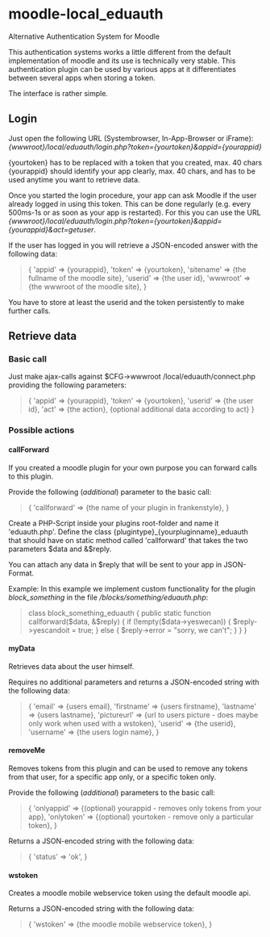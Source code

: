 # moodle-local_eduauth
Alternative Authentication System for Moodle

This authentication systems works a little different from the default implementation of moodle and its use is technically very stable. This authentication plugin can be used by various apps at it differentiates between several apps when storing a token.

The interface is rather simple.

## Login
Just open the following URL (Systembrowser, In-App-Browser or iFrame): *{wwwroot}/local/eduauth/login.php?token={yourtoken}&appid={yourappid}*

{yourtoken} has to be replaced with a token that you created, max. 40 chars
{yourappid} should identify your app clearly, max. 40  chars, and has to be used anytime you want to retrieve data.

Once you started the login procedure, your app can ask Moodle if the user already logged in using this token. This can be done regularly (e.g. every 500ms-1s or as soon as your app is restarted). For this you can use the URL *{wwwroot}/local/eduauth/login.php?token={yourtoken}&appid={yourappid}&act=getuser*.

If the user has logged in you will retrieve a JSON-encoded answer with the following data:
>{
>    'appid' => {yourappid},
>    'token' => {yourtoken},
>    'sitename' => {the fullname of the moodle site},
>    'userid' => {the user id},
>    'wwwroot' => {the wwwroot of the moodle site},
>}

You have to store at least the userid and the token persistently to make further calls.

## Retrieve data
### Basic call
Just make ajax-calls against $CFG->wwwroot /local/eduauth/connect.php providing the following parameters:

>{
>    'appid' => {yourappid},
>    'token' => {yourtoken},
>    'userid' => {the user id},
>    'act' => {the action},
>    {optional additional data according to act}
>}

### Possible actions
#### callForward
If you created a moodle plugin for your own purpose you can forward calls to this plugin.

Provide the following (*additional*) parameter to the basic call:
>{
>    'callforward' => {the name of your plugin in frankenstyle},
>}

Create a PHP-Script inside your plugins root-folder and name it 'eduauth.php'. Define the class {plugintype}_{yourpluginname}_eduauth that should have on static method called 'callforward' that takes the two parameters $data and &$reply.

You can attach any data in $reply that will be sent to your app in JSON-Format.

Example:
In this example we implement custom functionality for the plugin *block_something* in the file */blocks/something/eduauth.php*:

> class block_something_eduauth {
>    public static function callforward($data, &$reply) {
>        if (!empty($data->yeswecan)) {
>            $reply->yescandoit = true;
>        } else {
>            $reply->error = "sorry, we can't";
>        }
>    }
>}


#### myData
Retrieves data about the user himself.

Requires no additional parameters and returns a JSON-encoded string with the following data:
>{
>    'email' => {users email},
>    'firstname' => {users firstname},
>    'lastname' => {users lastname},
>    'pictureurl' => {url to users picture - does maybe only work when used with a wstoken},
>    'userid' => {the userid},
>    'username' => {the users login name},
>}

#### removeMe
Removes tokens from this plugin and can be used to remove any tokens from that user, for a specific app only, or a specific token only.

Provide the following (*additional*) parameters to the basic call:
>{
>    'onlyappid' => {(optional) yourappid - removes only tokens from your app},
>    'onlytoken' => {(optional) yourtoken - remove only a particular token},
>}

Returns a JSON-encoded string with the following data:
>{
>    'status' => 'ok',
>}

#### wstoken
Creates a moodle mobile webservice token using the default moodle api.

Returns a JSON-encoded string with the following data:
>{
>    'wstoken' => {the moodle mobile webservice token},
>}
